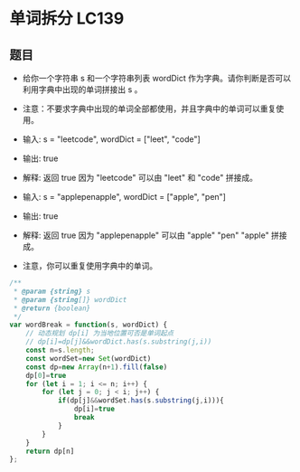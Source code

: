 # 单词拆分 LC139
## 题目
* 给你一个字符串 s 和一个字符串列表 wordDict 作为字典。请你判断是否可以利用字典中出现的单词拼接出 s 。
* 注意：不要求字典中出现的单词全部都使用，并且字典中的单词可以重复使用。


* 输入: s = "leetcode", wordDict = ["leet", "code"]
* 输出: true
* 解释: 返回 true 因为 "leetcode" 可以由 "leet" 和 "code" 拼接成。

* 输入: s = "applepenapple", wordDict = ["apple", "pen"]
* 输出: true
* 解释: 返回 true 因为 "applepenapple" 可以由 "apple" "pen" "apple" 拼接成。
* 注意，你可以重复使用字典中的单词。

```javascript
/**
 * @param {string} s
 * @param {string[]} wordDict
 * @return {boolean}
 */
var wordBreak = function(s, wordDict) {
    // 动态规划 dp[i] 为当地位置可否是单词起点
    // dp[i]=dp[j]&&wordDict.has(s.substring(j,i))
    const n=s.length;
    const wordSet=new Set(wordDict)
    const dp=new Array(n+1).fill(false)
    dp[0]=true
    for (let i = 1; i <= n; i++) {
        for (let j = 0; j < i; j++) {
            if(dp[j]&&wordSet.has(s.substring(j,i))){
                dp[i]=true
                break
            }
        }
    }
    return dp[n]
};
```
